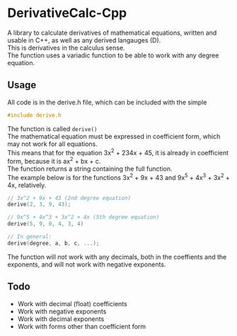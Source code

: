 # DerivativeCalc-Cpp
A library to calculate derivatives of mathematical equations, written and usable in C++, as well as any derived langauges (D).  
This is derivatives in the calculus sense.  
The function uses a variadic function to be able to work with any degree equation.

## Usage
All code is in the derive.h file, which can be included with the simple  
```cpp
#include derive.h
```
The function is called `derive()`  
The mathematical equation must be expressed in coefficient form, which may not work for all equations.  
This means that for the equation 3x<sup>2</sup> + 234x + 45, it is already in coefficient form, because it is ax<sup>2</sup> + bx + c.  
The function returns a string containing the full function.  
The example below is for the functions 3x<sup>2</sup> + 9x + 43 and 9x<sup>5</sup> + 4x<sup>3</sup> + 3x<sup>2</sup> + 4x, relatively.
```cpp
// 3x^2 + 9x + 43 (2nd degree equation)
derive(2, 3, 9, 43);

// 9x^5 + 4x^3 + 3x^2 + 4x (5th degree equation)
derive(5, 9, 0, 4, 3, 4)

// In general:
derive(degree, a, b, c, ...);
```
The function will not work with any decimals, both in the coeffients and the exponents, and will not work with negative exponents.

## Todo
 - Work with decimal (float) coefficients
 - Work with negative exponents
 - Work with decimal exponents
 - Work with forms other than coefficient form
